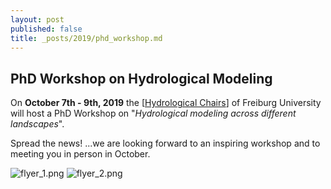 ```yaml
---
layout: post
published: false
title: _posts/2019/phd_workshop.md
---
```

## PhD Workshop on Hydrological Modeling

On **October 7th - 9th, 2019** the [[Hydrological Chairs](http://www.hydro.uni-freiburg.de/strt-en?set_language=en)] of Freiburg University will host a PhD Workshop on "_Hydrological modeling across different landscapes_". 

Spread the news! ...we are looking forward to an inspiring workshop and to meeting you in person in October.

![flyer_1.png]({{site.baseurl}}/img/flyer_1.png)
![flyer_2.png]({{site.baseurl}}/img/flyer_2.png)

